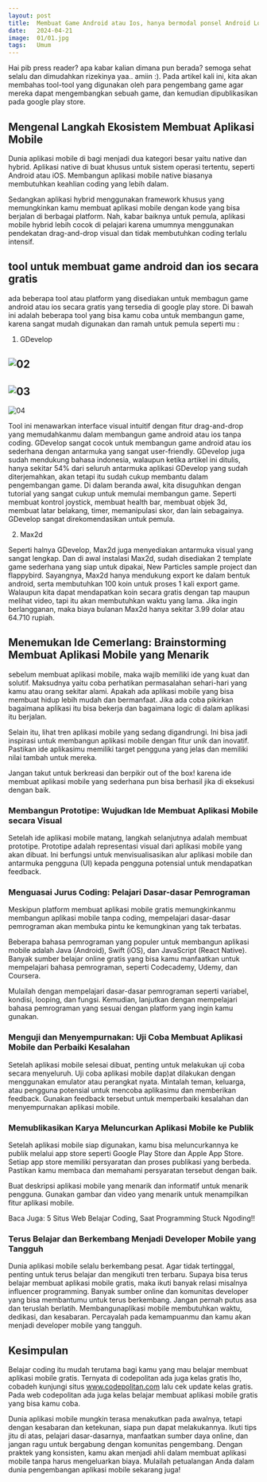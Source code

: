 ```yaml
---
layout: post
title:  Membuat Game Android atau Ios, hanya bermodal ponsel Android Low End
date:   2024-04-21
image:  01/01.jpg
tags:   Umum
---
```


Hai pib press reader? apa kabar kalian dimana pun berada? semoga sehat selalu dan dimudahkan rizekinya yaa.. amiin :). Pada artikel kali ini, kita akan membahas tool-tool yang digunakan oleh para pengembang game agar mereka dapat mengembangkan sebuah game, dan kemudian dipublikasikan pada google play store. 


## Mengenal Langkah Ekosistem Membuat Aplikasi Mobile

Dunia aplikasi mobile di bagi menjadi dua kategori besar yaitu native dan hybrid. Aplikasi native di buat khusus untuk sistem operasi tertentu, seperti Android atau iOS. Membangun aplikasi mobile native biasanya membutuhkan keahlian coding yang lebih dalam.

Sedangkan aplikasi hybrid menggunakan framework khusus yang memungkinkan kamu membuat aplikasi mobile dengan kode yang bisa berjalan di berbagai platform. Nah, kabar baiknya untuk pemula, aplikasi mobile hybrid lebih cocok di pelajari karena umumnya menggunakan pendekatan drag-and-drop visual dan tidak membutuhkan coding terlalu intensif.

## tool untuk membuat game android dan ios secara gratis

ada beberapa tool atau platform yang disediakan untuk membagun game android atau ios secara gratis yang tersedia di google play store. Di bawah ini adalah beberapa tool yang bisa kamu coba untuk membangun game, karena sangat mudah digunakan dan ramah untuk pemula seperti mu :

1. GDevelop

![02](/img/01/02.jpg)
---
![03](/img/01/03.jpg)
---
![04](/img/01/04.jpg)

Tool ini menawarkan interface visual intuitif dengan fitur drag-and-drop yang memudahkanmu dalam membangun game android atau ios tanpa coding. GDevelop sangat cocok untuk membangun game android atau ios sederhana dengan antarmuka yang sangat user-friendly. GDevelop juga sudah mendukung bahasa indonesia, walaupun ketika artikel ini ditulis, hanya sekitar 54% dari seluruh antarmuka aplikasi GDevelop yang sudah diterjemahkan, akan tetapi itu sudah cukup membantu dalam pengembangan game. Di dalam beranda awal, kita disuguhkan dengan tutorial yang sangat cukup untuk memulai membangun game. Seperti membuat kontrol joystick, membuat health bar, membuat objek 3d, membuat latar belakang, timer, memanipulasi skor, dan lain sebagainya. GDevelop sangat direkomendasikan untuk pemula.

2. Max2d

Seperti halnya GDevelop, Max2d juga menyediakan antarmuka visual yang sangat lengkap. Dan di awal instalasi Max2d, sudah disediakan 2 template game sederhana yang siap untuk dipakai, New Particles sample project dan flappybird. Sayangnya, Max2d hanya mendukung export ke dalam bentuk android, serta membutuhkan 100 koin untuk proses 1 kali export game. Walaupun kita dapat mendapatkan koin secara gratis dengan tap maupun melihat video, tapi itu akan membutuhkan waktu yang lama. Jika ingin berlangganan, maka biaya bulanan Max2d hanya sekitar 3.99 dolar atau 64.710 rupiah.

## Menemukan Ide Cemerlang: Brainstorming Membuat Aplikasi Mobile yang Menarik

sebelum membuat aplikasi mobile, maka wajib memiliki ide yang kuat dan solutif. Maksudnya yaitu coba perhatikan permasalahan sehari-hari yang kamu atau orang sekitar alami. Apakah ada aplikasi mobile yang bisa membuat hidup lebih mudah dan bermanfaat. Jika ada coba pikirkan bagaimana aplikasi itu bisa bekerja dan bagaimana logic di dalam aplikasi itu berjalan.

Selain itu, lihat tren aplikasi mobile yang sedang digandrungi. Ini bisa jadi inspirasi untuk membangun aplikasi mobile dengan fitur unik dan inovatif. Pastikan ide aplikasimu memiliki target pengguna yang jelas dan memiliki nilai tambah untuk mereka.

Jangan takut untuk berkreasi dan berpikir out of the box! karena ide membuat aplikasi mobile yang sederhana pun bisa berhasil jika di eksekusi dengan baik.

### Membangun Prototipe: Wujudkan Ide Membuat Aplikasi Mobile secara Visual

Setelah ide aplikasi mobile matang, langkah selanjutnya adalah membuat prototipe. Prototipe adalah representasi visual dari aplikasi mobile yang akan dibuat. Ini berfungsi untuk menvisualisasikan alur aplikasi mobile dan antarmuka pengguna (UI) kepada pengguna potensial untuk mendapatkan feedback.

### Menguasai Jurus Coding: Pelajari Dasar-dasar Pemrograman

Meskipun platform membuat aplikasi mobile gratis memungkinkanmu membangun aplikasi mobile tanpa coding, mempelajari dasar-dasar pemrograman akan membuka pintu ke kemungkinan yang tak terbatas.

Beberapa bahasa pemrograman yang populer untuk membangun aplikasi mobile adalah Java (Android), Swift (iOS), dan JavaScript (React Native). Banyak sumber belajar online gratis yang bisa kamu manfaatkan untuk mempelajari bahasa pemrograman, seperti Codecademy, Udemy, dan Coursera.

Mulailah dengan mempelajari dasar-dasar pemrograman seperti variabel, kondisi, looping, dan fungsi. Kemudian, lanjutkan dengan mempelajari bahasa pemrograman yang sesuai dengan platform yang ingin kamu gunakan.

### Menguji dan Menyempurnakan: Uji Coba Membuat Aplikasi Mobile dan Perbaiki Kesalahan

Setelah aplikasi mobile selesai dibuat, penting untuk melakukan uji coba secara menyeluruh. Uji coba aplikasi mobile dap)at dilakukan dengan menggunakan emulator atau perangkat nyata. Mintalah teman, keluarga, atau pengguna potensial untuk mencoba aplikasimu dan memberikan feedback. Gunakan feedback tersebut untuk memperbaiki kesalahan dan menyempurnakan aplikasi mobile.

### Memublikasikan Karya Meluncurkan Aplikasi Mobile ke Publik

Setelah aplikasi mobile siap digunakan, kamu bisa meluncurkannya ke publik melalui app store seperti Google Play Store dan Apple App Store. Setiap app store memiliki persyaratan dan proses publikasi yang berbeda. Pastikan kamu membaca dan memahami persyaratan tersebut dengan baik.

Buat deskripsi aplikasi mobile yang menarik dan informatif untuk menarik pengguna. Gunakan gambar dan video yang menarik untuk menampilkan fitur aplikasi mobile.

Baca Juga: 5 Situs Web Belajar Coding, Saat Programming Stuck Ngoding!!

### Terus Belajar dan Berkembang Menjadi Developer Mobile yang Tangguh

Dunia aplikasi mobile selalu berkembang pesat. Agar tidak tertinggal, penting untuk terus belajar dan mengikuti tren terbaru. Supaya bisa terus belajar membuat aplikasi mobile gratis, maka ikuti banyak relasi misalnya influencer programming. Banyak sumber online dan komunitas developer yang bisa membantumu untuk terus berkembang. Jangan pernah putus asa dan teruslah berlatih. Membangunaplikasi mobile membutuhkan waktu, dedikasi, dan kesabaran. Percayalah pada kemampuanmu dan kamu akan menjadi developer mobile yang tangguh.

## Kesimpulan

Belajar coding itu mudah terutama bagi kamu yang mau belajar membuat aplikasi mobile gratis. Ternyata di codepolitan ada juga kelas gratis lho, cobadeh kunjungi situs www.codepolitan.com lalu cek update kelas gratis. Pada web codepolitan ada juga kelas belajar membuat aplikasi mobile gratis yang bisa kamu coba.

Dunia aplikasi mobile mungkin terasa menakutkan pada awalnya, tetapi dengan kesabaran dan ketekunan, siapa pun dapat melakukannya. Ikuti tips jitu di atas, pelajari dasar-dasarnya, manfaatkan sumber daya online, dan jangan ragu untuk bergabung dengan komunitas pengembang. Dengan praktek yang konsisten, kamu akan menjadi ahli dalam membuat aplikasi mobile tanpa harus mengeluarkan biaya. Mulailah petualangan Anda dalam dunia pengembangan aplikasi mobile sekarang juga!
